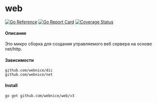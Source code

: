 # web

[![Go Reference](https://pkg.go.dev/badge/github.com/webnice/web/v3.svg)](https://pkg.go.dev/github.com/webnice/web/v3)
[![Go Report Card](https://goreportcard.com/badge/github.com/webnice/web/v3)](https://goreportcard.com/report/github.com/webnice/web/v3)
[![Coverage Status](https://coveralls.io/repos/github/webnice/web/badge.svg?branch=master)](https://coveralls.io/github/webnice/web?branch=master)

#### Описание

Это микро сборка для создания управляемого веб сервера на основе net/http.


#### Зависимости

    github.com/webnice/dic
    github.com/webnice/net

#### Install
```bash
go get github.com/webnice/web/v3
```
